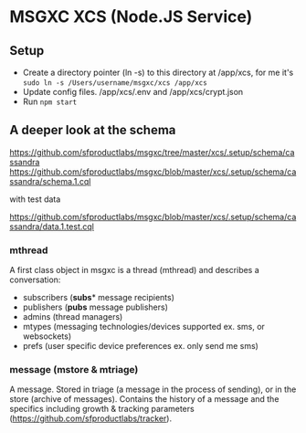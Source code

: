 # MSGXC XCS (Node.JS Service)

## Setup
* Create a directory pointer (ln -s) to this directory at /app/xcs, for me it's ```sudo ln -s /Users/username/msgxc/xcs /app/xcs```
* Update config files. /app/xcs/.env and /app/xcs/crypt.json
* Run ```npm start```

## A deeper look at the schema

https://github.com/sfproductlabs/msgxc/tree/master/xcs/.setup/schema/cassandra
https://github.com/sfproductlabs/msgxc/blob/master/xcs/.setup/schema/cassandra/schema.1.cql

with test data

https://github.com/sfproductlabs/msgxc/blob/master/xcs/.setup/schema/cassandra/data.1.test.cql

### mthread

A first class object in msgxc is a thread (mthread) and describes a conversation:
* subscribers (**subs*** message recipients)
* publishers (**pubs** message publishers)
* admins (thread managers)
* mtypes (messaging technologies/devices supported ex. sms, or websockets)
* prefs (user specific device preferences ex. only send me sms)

### message (mstore & mtriage)

A message. Stored in triage (a message in the process of sending), or in the store (archive of messages). Contains the history of a message and the specifics including growth & tracking parameters (https://github.com/sfproductlabs/tracker).

